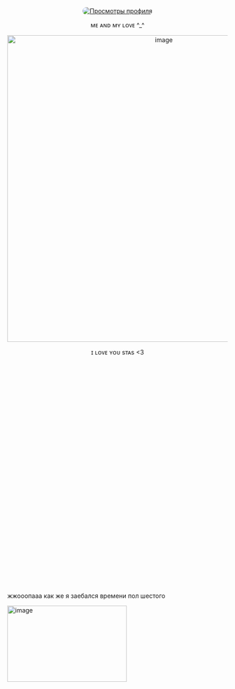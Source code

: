 <div align="center">
  <a href="https://github.com/MaybachHL">
    <img src="https://komarev.com/ghpvc/?username=Panzerkampfwgn&label=♱&color=EDEDED&style=flat&labelColor=FFFFFF" alt="Просмотры профиля" style="border-radius: 10px;" />
  </a>
</div>

<p align="center">ᴍᴇ ᴀɴᴅ ᴍʏ ʟᴏᴠᴇ ^_^</p> 

<p align="center">
  <img width="700" alt="image" src="https://github.com/user-attachments/assets/f841bd15-f1ea-4b87-8f7e-8026b2e9cbb8" />
</p>


<p align="center">ɪ ʟᴏᴠᴇ ʏᴏᴜ sᴛᴀs <3 </p>


<!-- 10 строковых отступов -->
<br><br><br><br><br><br><br><br><br><br><br><br><br><br><br><br><br><br><br><br><br><br><br><br><br><br><br><br><br><br>

<!-- Ваш текст -->
<p>жжооопааа как же я заебался времени пол шестого</p>
<img width="273" height="174" alt="image" src="https://github.com/user-attachments/assets/7fa5b7e9-7c91-48b3-b701-abfd15c8f272" />

